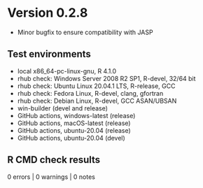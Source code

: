 # Version 0.2.8

* Minor bugfix to ensure compatibility with JASP

## Test environments
* local x86_64-pc-linux-gnu, R 4.1.0
* rhub check: Windows Server 2008 R2 SP1, R-devel, 32/64 bit
* rhub check: Ubuntu Linux 20.04.1 LTS, R-release, GCC
* rhub check: Fedora Linux, R-devel, clang, gfortran
* rhub check: Debian Linux, R-devel, GCC ASAN/UBSAN
* win-builder (devel and release)
* GitHub actions, windows-latest (release)
* GitHub actions, macOS-latest (release)
* GitHub actions, ubuntu-20.04 (release)
* GitHub actions, ubuntu-20.04 (devel)

## R CMD check results

0 errors | 0 warnings | 0 notes
